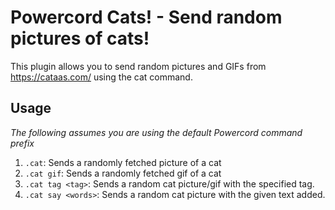 # Powercord Cats! - Send random pictures of cats!
This plugin allows you to send random pictures and GIFs from https://cataas.com/ using the cat command.

## Usage
*The following assumes you are using the default Powercord command prefix*
1. `.cat`: Sends a randomly fetched picture of a cat
2. `.cat gif`: Sends a randomly fetched gif of a cat
3. `.cat tag <tag>`: Sends a random cat picture/gif with the specified tag.
4. `.cat say <words>`: Sends a random cat picture with the given text added.
